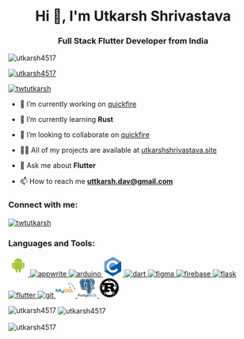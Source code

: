 <h1 align="center">Hi 👋, I'm Utkarsh Shrivastava</h1>
<h3 align="center">Full Stack Flutter Developer from India</h3>

<p align="left"> <img src="https://komarev.com/ghpvc/?username=utkarsh4517&label=Profile%20views&color=0e75b6&style=flat" alt="utkarsh4517" /> </p>

<p align="left"> <a href="https://github.com/ryo-ma/github-profile-trophy"><img src="https://github-profile-trophy.vercel.app/?username=utkarsh4517" alt="utkarsh4517" /></a> </p>

<p align="left"> <a href="https://twitter.com/twtutkarsh" target="blank"><img src="https://img.shields.io/twitter/follow/twtutkarsh?logo=twitter&style=for-the-badge" alt="twtutkarsh" /></a> </p>

- 🔭 I’m currently working on [quickfire](https://github.com/FOSS-Community/quickfire)

- 🌱 I’m currently learning **Rust**

- 👯 I’m looking to collaborate on [quickfire](https://github.com/FOSS-Community/quickfire)

- 👨‍💻 All of my projects are available at [utkarshshrivastava.site](utkarshshrivastava.site)

- 💬 Ask me about **Flutter**

- 📫 How to reach me **uttkarsh.dav@gmail.com**

<h3 align="left">Connect with me:</h3>
<p align="left">
<a href="https://twitter.com/twtutkarsh" target="blank"><img align="center" src="https://raw.githubusercontent.com/rahuldkjain/github-profile-readme-generator/master/src/images/icons/Social/twitter.svg" alt="twtutkarsh" height="30" width="40" /></a>
</p>

<h3 align="left">Languages and Tools:</h3>
<p align="left"> <a href="https://developer.android.com" target="_blank" rel="noreferrer"> <img src="https://raw.githubusercontent.com/devicons/devicon/master/icons/android/android-original-wordmark.svg" alt="android" width="40" height="40"/> </a> <a href="https://appwrite.io" target="_blank" rel="noreferrer"> <img src="https://www.vectorlogo.zone/logos/appwriteio/appwriteio-icon.svg" alt="appwrite" width="40" height="40"/> </a> <a href="https://www.arduino.cc/" target="_blank" rel="noreferrer"> <img src="https://cdn.worldvectorlogo.com/logos/arduino-1.svg" alt="arduino" width="40" height="40"/> </a> <a href="https://www.cprogramming.com/" target="_blank" rel="noreferrer"> <img src="https://raw.githubusercontent.com/devicons/devicon/master/icons/c/c-original.svg" alt="c" width="40" height="40"/> </a> <a href="https://dart.dev" target="_blank" rel="noreferrer"> <img src="https://www.vectorlogo.zone/logos/dartlang/dartlang-icon.svg" alt="dart" width="40" height="40"/> </a> <a href="https://www.figma.com/" target="_blank" rel="noreferrer"> <img src="https://www.vectorlogo.zone/logos/figma/figma-icon.svg" alt="figma" width="40" height="40"/> </a> <a href="https://firebase.google.com/" target="_blank" rel="noreferrer"> <img src="https://www.vectorlogo.zone/logos/firebase/firebase-icon.svg" alt="firebase" width="40" height="40"/> </a> <a href="https://flask.palletsprojects.com/" target="_blank" rel="noreferrer"> <img src="https://www.vectorlogo.zone/logos/pocoo_flask/pocoo_flask-icon.svg" alt="flask" width="40" height="40"/> </a> <a href="https://flutter.dev" target="_blank" rel="noreferrer"> <img src="https://www.vectorlogo.zone/logos/flutterio/flutterio-icon.svg" alt="flutter" width="40" height="40"/> </a> <a href="https://git-scm.com/" target="_blank" rel="noreferrer"> <img src="https://www.vectorlogo.zone/logos/git-scm/git-scm-icon.svg" alt="git" width="40" height="40"/> </a> <a href="https://www.mysql.com/" target="_blank" rel="noreferrer"> <img src="https://raw.githubusercontent.com/devicons/devicon/master/icons/mysql/mysql-original-wordmark.svg" alt="mysql" width="40" height="40"/> </a> <a href="https://www.postgresql.org" target="_blank" rel="noreferrer"> <img src="https://raw.githubusercontent.com/devicons/devicon/master/icons/postgresql/postgresql-original-wordmark.svg" alt="postgresql" width="40" height="40"/> </a> <a href="https://www.rust-lang.org" target="_blank" rel="noreferrer"> <img src="https://raw.githubusercontent.com/devicons/devicon/master/icons/rust/rust-plain.svg" alt="rust" width="40" height="40"/> </a> </p>

<p><img align="left" src="https://github-readme-stats.vercel.app/api/top-langs?username=utkarsh4517&show_icons=true&locale=en&layout=compact" alt="utkarsh4517" /></p>

<p>&nbsp;<img align="center" src="https://github-readme-stats.vercel.app/api?username=utkarsh4517&show_icons=true&locale=en" alt="utkarsh4517" /></p>

<p><img align="center" src="https://github-readme-streak-stats.herokuapp.com/?user=utkarsh4517&" alt="utkarsh4517" /></p>
